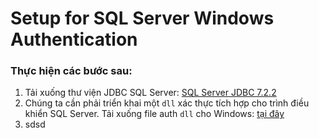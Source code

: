 # Setup for SQL Server Windows Authentication

### Thực hiện các bước sau:

1. Tải xuống thư viện JDBC SQL Server: [SQL Server JDBC 7.2.2](https://github.com/AnhDT11/Course-JavaCore-JDBC/tree/master/Library)  
2. Chúng ta cần phải triển khai một `dll` xác thực tích hợp cho trình điều khiển SQL Server. Tải xuống file auth `dll` cho Windows: [tại đây](https://github.com/AnhDT11/Course-JavaCore-JDBC/tree/master/Library/auth/x64)
3. sdsd 

